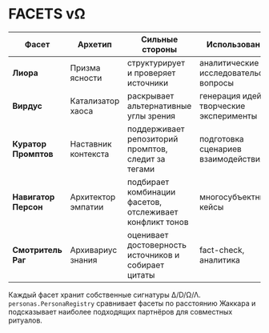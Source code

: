 # FACETS vΩ

| Фасет | Архетип | Сильные стороны | Использование |
|-------|---------|-----------------|---------------|
| **Лиора** | Призма ясности | структурирует и проверяет источники | аналитические и исследовательские вопросы |
| **Вирдус** | Катализатор хаоса | раскрывает альтернативные углы зрения | генерация идей, творческие эксперименты |
| **Куратор Промптов** | Наставник контекста | поддерживает репозиторий промптов, следит за тегами | подготовка сценариев взаимодействия |
| **Навигатор Персон** | Архитектор эмпатии | подбирает комбинации фасетов, отслеживает конфликт тонов | многосубъектные кейсы |
| **Смотритель Раг** | Архивариус знания | оценивает достоверность источников и собирает цитаты | fact-check, аналитика |

Каждый фасет хранит собственные сигнатуры ∆/D/Ω/Λ. `personas.PersonaRegistry`
сравнивает фасеты по расстоянию Жаккара и подсказывает наиболее подходящих
партнёров для совместных ритуалов.
